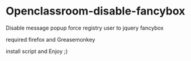 # Openclassroom-disable-fancybox
Disable message popup force registry user to jquery fancybox

required firefox and Greasemonkey 

install script and Enjoy ;)
